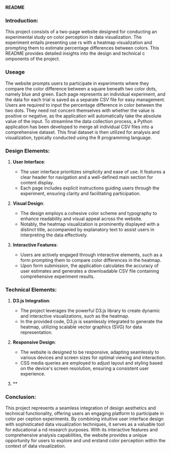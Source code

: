 **README**

### Introduction:
This project consists of a two-page website designed for conducting an experimental study on color perception in data visualization. The experiment entails presenting use
rs with a heatmap visualization and prompting them to estimate percentage differences between colors. This README provides detailed insights into the design and technical c
omponents of the project.

### Useage

The website prompts users to participate in experiments where they compare the color difference between a square beneath two color dots, namely blue and green. Each page represents an individual experiment, and the data for each trial is saved as a separate CSV file for easy management.
Users are required to input the percentage difference in color between the two dots. They need not concern themselves with whether the value is positive or negative, as the application will automatically take the absolute value of the input.
To streamline the data collection process, a Python application has been developed to merge all individual CSV files into a comprehensive dataset. This final dataset is then utilized for analysis and visualization, typically conducted using the R programming language.

### Design Elements:
1. **User Interface**:
   - The user interface prioritizes simplicity and ease of use. It features a clear header for navigation and a well-defined main section for content display.
   - Each page includes explicit instructions guiding users through the experiment, ensuring clarity and facilitating participation.

2. **Visual Design**:
   - The design employs a cohesive color scheme and typography to enhance readability and visual appeal across the website.
   - Notably, the heatmap visualization is prominently displayed with a distinct title, accompanied by explanatory text to assist users in interpreting the data effectively.

3. **Interactive Features**:
   - Users are actively engaged through interactive elements, such as a form prompting them to compare color differences in the heatmap.
   - Upon form submission, the application calculates the accuracy of user estimates and generates a downloadable CSV file containing comprehensive experiment results.

### Technical Elements:
1. **D3.js Integration**:
   - The project leverages the powerful D3.js library to create dynamic and interactive visualizations, such as the heatmap.
   - In the provided code, D3.js is seamlessly integrated to generate the heatmap, utilizing scalable vector graphics (SVG) for data representation.

2. **Responsive Design**:
   - The website is designed to be responsive, adapting seamlessly to various devices and screen sizes for optimal viewing and interaction.
   - CSS media queries are employed to adjust layout and styling based on the device's screen resolution, ensuring a consistent user experience.
3. **

### Conclusion:
This project represents a seamless integration of design aesthetics and technical functionality, offering users an engaging platform to participate in color per
ception experiments. By combining intuitive user interface design with sophisticated data visualization techniques, it serves as a valuable tool for educational a
nd research purposes. With its interactive features and comprehensive analysis capabilities, the website provides a unique opportunity for users to explore and und
erstand color perception within the context of data visualization.
